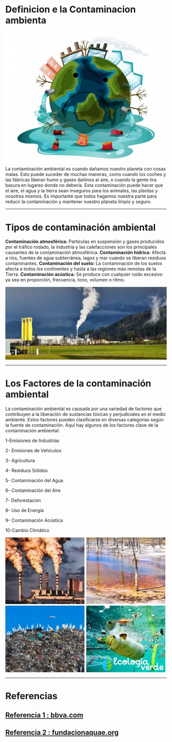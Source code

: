 # Definicion e la Contaminacion ambienta

![foto](/img/1.jpeg)


La contaminación ambiental es cuando dañamos nuestro planeta con cosas malas. Esto puede suceder de muchas maneras, como cuando los coches y las fábricas liberan humo y gases dañinos al aire, o cuando la gente tira basura en lugares donde no debería. Esta contaminación puede hacer que el aire, el agua y la tierra sean inseguros para los animales, las plantas y nosotros mismos. Es importante que todos hagamos nuestra parte para reducir la contaminación y mantener nuestro planeta limpio y seguro.

***
# Tipos de contaminación ambiental

**Contaminación atmosférica:** Partículas en suspensión y gases producidos por el tráfico rodado, la industria y las calefacciones son los principales causantes de la contaminación atmosférica.
**Contaminación hídrica:** Afecta a ríos, fuentes de agua subterránea, lagos y mar cuando se liberan residuos contaminantes.
**Contaminación del suelo:** La contaminación de los suelos afecta a todos los continentes y hasta a las regiones más remotas de la Tierra.
**Contaminación acústica:** Se produce con cualquier ruido excesivo ya sea en proporción, frecuencia, tono, volumen o ritmo.

![foto11](/img/11.jpg)


***
# Los Factores de la contaminación ambiental



La contaminación ambiental es causada por una variedad de factores que contribuyen a la liberación de sustancias tóxicas y perjudiciales en el medio ambiente. Estos factores pueden clasificarse en diversas categorías según la fuente de contaminación. Aquí hay algunos de los factores clave de la contaminación ambiental:

1-Emisiones de Industrias

2- Emisiones de Vehículos

3- Agricultura

4- Residuos Sólidos

5- Contaminación del Agua

6- Contaminación del Aire

7- Deforestación

8- Uso de Energía

9- Contaminación Acústica

10-Cambio Climático



<img src="/img/12.jpg" alt="foto" width="500px">


***

# Referencias
## [Referencia 1 : bbva.com](https://www.bbva.com/es/sostenibilidad/que-es-y-que-tipos-de-contaminacion-ambiental-existen/)
## [Referencia 2 : fundacionaquae.org](https://www.fundacionaquae.org/wiki/causas-contaminacion-ambiental/)
